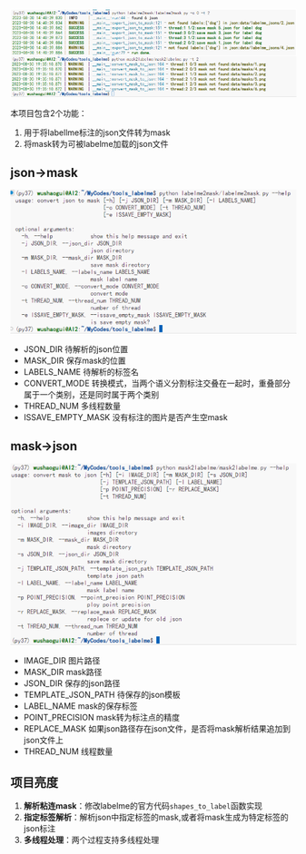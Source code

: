 
![](doc/2023-08-30_195805.png)

本项目包含2个功能：
1. 用于将labellme标注的json文件转为mask
2. 将mask转为可被labelme加载的json文件

## json->mask

![](doc/2023-08-30_194409.png)

- JSON_DIR          待解析的json位置
- MASK_DIR          保存mask的位置
- LABELS_NAME       待解析的标签名
- CONVERT_MODE      转换模式，当两个语义分割标注交叠在一起时，重叠部分属于一个类别，还是同时属于两个类别
- THREAD_NUM        多线程数量
- ISSAVE_EMPTY_MASK 没有标注的图片是否产生空mask

## mask->json

![](doc/2023-08-30_194353.png)

- IMAGE_DIR          图片路径
- MASK_DIR           mask路径
- JSON_DIR           保存的json路径
- TEMPLATE_JSON_PATH 待保存的json模板
- LABEL_NAME         mask的保存标签
- POINT_PRECISION    mask转为标注点的精度
- REPLACE_MASK       如果json路径存在json文件，是否将mask解析结果追加到json文件上
- THREAD_NUM         线程数量

## 项目亮度

1. **解析粘连mask**：修改labelme的官方代码`shapes_to_label`函数实现
2. **指定标签解析**：解析json中指定标签的mask,或者将mask生成为特定标签的json标注
3. **多线程处理**：两个过程支持多线程处理